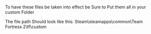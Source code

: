 To have these files be taken into effect be Sure to Put them all in your custom Folder

The file path Should look like this: Steam\steamapps\common\Team Fortress 2\tf\custom
